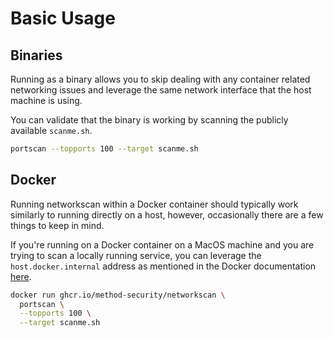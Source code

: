# Basic Usage

## Binaries

Running as a binary allows you to skip dealing with any container related networking issues and leverage the same network interface that the host machine is using.

You can validate that the binary is working by scanning the publicly available `scanme.sh`.

```bash
portscan --topports 100 --target scanme.sh
```

## Docker

Running networkscan within a Docker container should typically work similarly to running directly on a host, however, occasionally there are a few things to keep in mind.

If you're running on a Docker container on a MacOS machine and you are trying to scan a locally running service, you can leverage the `host.docker.internal` address as mentioned in the Docker documentation [here](https://docs.docker.com/desktop/networking/#i-want-to-connect-from-a-container-to-a-service-on-the-host).

```bash
docker run ghcr.io/method-security/networkscan \
  portscan \
  --topports 100 \
  --target scanme.sh
```
